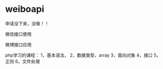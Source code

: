 # weiboapi
申请没下来，没做！！

微信接口使用

微博接口应用


php学习的课程：
    1，基本语法，
    2，数据类型，array
    3，面向对象
    4，接口
    5，正则
    6，文件处理
